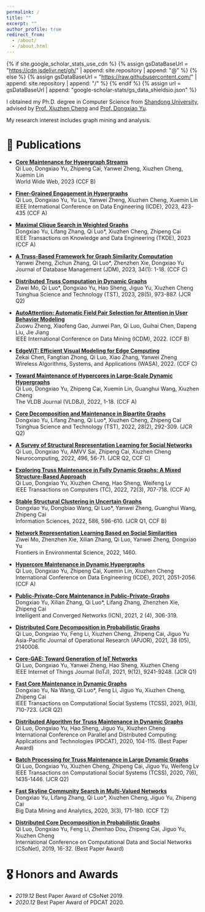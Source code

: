 ```yaml
---
permalink: /
title: ""
excerpt: ""
author_profile: true
redirect_from: 
  - /about/
  - /about.html
---
```


{% if site.google_scholar_stats_use_cdn %}
{% assign gsDataBaseUrl = "https://cdn.jsdelivr.net/gh/" | append: site.repository | append: "@" %}
{% else %}
{% assign gsDataBaseUrl = "https://raw.githubusercontent.com/" | append: site.repository | append: "/" %}
{% endif %}
{% assign url = gsDataBaseUrl | append: "google-scholar-stats/gs_data_shieldsio.json" %}

<span class='anchor' id='about-me'></span>

<!--I am currently a postdoctoral research fellow at at [Data and Knowledge Research Group (DKR)](https://unswdb.github.io/), [The University of New South Wales](https://www.unsw.edu.au/), supervised by [Prof. Wenjie Zhang](https://scholar.google.com.au/citations?user=yHTJo1kAAAAJ&hl=en). Before joining DKR, I was a researcher at [The Laboratory for AI-Powered Financial Technologies Limited](https://hkaift.com/), supervised by [Prof. Xiaohua Jia](https://scholar.google.com.hk/citations?user=L5iEhq0AAAAJ&hl=zh-CN). 
-->

I obtained my Ph.D. degree in Computer Science from [Shandong University](https://www.en.sdu.edu.cn/), advised by [Prof. Xiuzhen Cheng](https://scholar.google.com.hk/citations?hl=zh-CN&user=O1yGhH0AAAAJ) and [Prof. Dongxiao Yu](https://scholar.google.com.hk/citations?hl=zh-CN&user=hiQxuHYAAAAJ). 

My research interest includes graph mining and analysis.

<!-- <a href='https://scholar.google.com/citations?user=glQeJ0sAAAAJ'><img src="https://img.shields.io/endpoint?url={{ url | url_encode }}&logo=Google%20Scholar&labelColor=f6f6f6&color=9cf&style=flat&label=citations"></a>. -->


<!-- # 🔥 News
- *2022.02*: &nbsp;🎉🎉 Lorem ipsum dolor sit amet, consectetur adipiscing elit. Vivamus ornare aliquet ipsum, ac tempus justo dapibus sit amet. 
- *2022.02*: &nbsp;🎉🎉 Lorem ipsum dolor sit amet, consectetur adipiscing elit. Vivamus ornare aliquet ipsum, ac tempus justo dapibus sit amet.  -->

<!-- # 🔮 Projects

<div class='paper-box'><div class='paper-box-image'><div><div class="badge">CVPR 2016</div><img src='images/500x300.png' alt="sym" width="100%"></div></div>
<div class='paper-box-text' markdown="1">

[Deep Residual Learning for Image Recognition](https://openaccess.thecvf.com/content_cvpr_2016/papers/He_Deep_Residual_Learning_CVPR_2016_paper.pdf)

**Kaiming He**, Xiangyu Zhang, Shaoqing Ren, Jian Sun

[**Project**](https://scholar.google.com/citations?view_op=view_citation&hl=zh-CN&user=DhtAFkwAAAAJ&citation_for_view=DhtAFkwAAAAJ:ALROH1vI_8AC) <strong><span class='show_paper_citations' data='DhtAFkwAAAAJ:ALROH1vI_8AC'></span></strong>
- Lorem ipsum dolor sit amet, consectetur adipiscing elit. Vivamus ornare aliquet ipsum, ac tempus justo dapibus sit amet. 
</div>
</div> -->


# 📝 Publications 


<!-- - [Lorem ipsum dolor sit amet, consectetur adipiscing elit. Vivamus ornare aliquet ipsum, ac tempus justo dapibus sit amet](https://github.com), A, B, C, **CVPR 2020** -->

- [**Core Maintenance for Hypergraph Streams**](https://link.springer.com/article/10.1007/s11280-023-01196-6)         
	Qi Luo, Dongxiao Yu, Zhipeng Cai, Yanwei Zheng, Xiuzhen Cheng, Xuemin Lin        
	World Wide Web, 2023 (CCF B)   

- [**Finer-Grained Engagement in Hypergraphs**](https://ieeexplore.ieee.org/abstract/document/10184544)         
	Qi Luo, Dongxiao Yu, Yu Liu, Yanwei Zheng, Xiuzhen Cheng, Xuemin Lin        
	IEEE International Conference on Data Engineering (ICDE), 2023, 423-435 (CCF A)   

- [**Maximal Clique Search in Weighted Graphs**](https://ieeexplore.ieee.org/abstract/document/10025375)     
	Dongxiao Yu, Lifang Zhang, Qi Luo*, Xiuzhen Cheng, Zhipeng Cai        
	IEEE Transactions on Knowledge and Data Engineering (TKDE), 2023 (CCF A)
	
- [**A Truss-Based Framework for Graph Similarity Computation**](https://dl.acm.org/doi/abs/10.4018/JDM.322087)         
	Yanwei Zheng, Zichun Zhang, Qi Luo*, Zhenzhen Xie, Dongxiao Yu        
	Journal of Database Management (JDM), 2023, 34(1): 1-18. (CCF C)  

- [**Distributed Truss Computation in Dynamic Graphs**](https://ieeexplore.ieee.org/abstract/document/10130042)                    
	Ziwei Mo, Qi Luo*, Dongxiao Yu, Hao Sheng, Jiguo Yu, Xiuzhen Cheng            
	Tsinghua Science and Technology (TST), 2023, 28(5), 973-887. (JCR Q2)  

- [**AutoAttention: Automatic Field Pair Selection for Attention in User Behavior Modeling**](https://ieeexplore.ieee.org/document/10027716)                    
	Zuowu Zheng, Xiaofeng Gao, Junwei Pan, Qi Luo, Guihai Chen, Dapeng Liu, Jie Jiang            
	IEEE International Conference on Data Mining (ICDM), 2022. (CCF B)  

- [**EdgeViT: Efficient Visual Modeling for Edge Computing**](https://link.springer.com/chapter/10.1007/978-3-031-19211-1_33)         
	Zekai Chen, Fangtian Zhong, Qi Luo, Xiao Zhang, Yanwei Zheng              
	Wireless Algorithms, Systems, and Applications (WASA), 2022. (CCF C)

- [**Toward Maintenance of Hypercores in Large-Scale Dynamic Hypergraphs**](https://link.springer.com/article/10.1007/s00778-022-00763-z)        
	Qi Luo, Dongxiao Yu, Zhipeng Cai, Xuemin Lin, Guanghui Wang, Xiuzhen Cheng      
	The VLDB Journal (VLDBJ), 2022, 1-18. (CCF A)

- [**Core Decomposition and Maintenance in Bipartite Graphs**](https://ieeexplore.ieee.org/document/9906055)     
	Dongxiao Yu, Lifang Zhang, Qi Luo*, Xiuzhen Cheng, Zhipeng Cai        
	Tsinghua Science and Technology (TST), 2022, 28(2), 292-309. (JCR Q2)

- [**A Survey of Structural Representation Learning for Social Networks**](https://www.sciencedirect.com/science/article/pii/S0925231222005240)       
	Qi Luo, Dongxiao Yu, AMVV Sai, Zhipeng Cai, Xiuzhen Cheng     
	Neurocomputing, 2022, 496, 56-71. (JCR Q2, CCF C)

- [**Exploring Truss Maintenance in Fully Dynamic Graphs: A Mixed Structure-Based Approach**](https://ieeexplore.ieee.org/document/9774034)     
	Qi Luo, Dongxiao Yu, Xiuzhen Cheng, Hao Sheng, Weifeng Lv      
	IEEE Transactions on Computers (TC), 2022, 72(3), 707-718. (CCF A)

- [**Stable Structural Clustering in Uncertain Graphs**](https://www.sciencedirect.com/science/article/pii/S0020025521012007)    
	Dongxiao Yu, Dongbiao Wang, Qi Luo*, Yanwei Zheng, Guanghui Wang, Zhipeng Cai      
	Information Sciences, 2022, 586, 596-610. (JCR Q1, CCF B)

- [**Network Representation Learning Based on Social Similarities**](https://www.frontiersin.org/articles/10.3389/fenvs.2022.974246/full)   
	Ziwei Mo, Zhenzhen Xie, Xilian Zhang,  Qi Luo, Yanwei Zheng, Dongxiao Yu      
	Frontiers in Environmental Science, 2022, 1460.

- [**Hypercore Maintenance in Dynamic Hypergraphs**](https://ieeexplore.ieee.org/document/9458645)      
	Qi Luo, Dongxiao Yu, Zhipeng Cai, Xuemin Lin, Xiuzhen Cheng       
	International Conference on Data Engineering (ICDE), 2021, 2051-2056.  (CCF A)

- [**Public-Private-Core Maintenance in Public-Private-Graphs**](https://www.sciopen.com/article/10.23919/ICN.2021.0022)   
	Dongxiao Yu, Xilian Zhang, Qi Luo*, Lifang Zhang, Zhenzhen Xie, Zhipeng Cai       
	Intelligent and Converged Networks (ICN), 2021, 2 (4), 306-319.

- [**Distributed Core Decomposition in Probabilistic Graphs**](https://www.worldscientific.com/doi/10.1142/S021759592140008X)      
	Qi Luo, Dongxiao Yu, Feng Li, Xiuzhen Cheng, Zhipeng Cai, Jiguo Yu        
	Asia-Pacific Journal of Operational Research (APJOR), 2021, 38 (05), 2140008.

- [**Core-GAE: Toward Generation of IoT Networks**](https://ieeexplore.ieee.org/document/9446508)     
	Qi Luo, Dongxiao Yu, Yanwei Zheng, Hao Sheng, Xiuzhen Cheng        
	IEEE Internet of Things Journal (IoTJ), 2021, 9(12), 9241-9248. (JCR Q1)

- [**Fast Core Maintenance in Dynamic Graphs**](https://ieeexplore.ieee.org/document/9382789)    
	Dongxiao Yu, Na Wang, Qi Luo*, Feng Li, Jiguo Yu, Xiuzhen Cheng, Zhipeng Cai         
	IEEE Transactions on Computational Social Systems (TCSS), 2021, 9(3), 710-723. (JCR Q2)
  
- [**Distributed Algorithm for Truss Maintenance in Dynamic Graphs**](https://link.springer.com/chapter/10.1007/978-3-030-69244-5_9)         
	Qi Luo, Dongxiao Yu, Hao Sheng, Jiguo Yu, Xiuzhen Cheng     
	International Conference on Parallel and Distributed Computing: Applications and Technologies (PDCAT), 2020, 104-115. (Best Paper Award)

- [**Batch Processing for Truss Maintenance in Large Dynamic Graphs**](https://ieeexplore.ieee.org/document/9212615)        
	Qi Luo, Dongxiao Yu, Xiuzhen Cheng, Zhipeng Cai, Jiguo Yu, Weifeng Lv   
	IEEE Transactions on Computational Social Systems (TCSS), 2020, 7(6), 1435-1446. (JCR Q2)

- [**Fast Skyline Community Search in Multi-Valued Networks**](https://ieeexplore.ieee.org/document/9142150)    
	Dongxiao Yu, Lifang Zhang, Qi Luo*, Xiuzhen Cheng, Jiguo Yu, Zhipeng Cai       
	Big Data Mining and Analytics, 2020, 3(3), 171-180. (CCF T2)

- [**Distributed Core Decomposition in Probabilistic Graphs**](https://link.springer.com/chapter/10.1007/978-3-030-34980-6_2)         
	Qi Luo, Dongxiao Yu, Feng Li, Zhenhao Dou, Zhipeng Cai, Jiguo Yu, Xiuzhen Cheng       
	International Conference on Computational Data and Social Networks (CSoNet), 2019, 16-32. (Best Paper Award)




 # 🎖 Honors and Awards
- *2019.12* Best Paper Award of CSoNet 2019. 
- *2020.12* Best Paper Award of PDCAT 2020.
<!-- - *2022.8* ACM Qingdao Doctoral Dissertation Award. -->
<!-- - *2022.6* Outstanding Graduates of Shandong Province. -->
<!-- - *2022.6* Outstanding Graduates of Shandong University. -->
<!-- - *2023.4* Best Paper Award of CIDM 2023.   -->

<!-- - # 📖 Educations
 - *2018.08 - 2022.06*, Ph.D. degree in Computer Science, Shandong University, Qingdao. 
 - *2015.08 - 2018.06*, Master degree in Software Engineer, Shandong University, Jinan. 
 - *2011.08 - 2015.06*, Bachelar degree in Computer Science, Northestern University at Qinhuangdao, Qinhuangdao. 

# 💬 Invited Talks
- *2023.02*, Cohesive Subgraph Mining and Applications in Large-Scale Hypergraphs, Shandong University School of Computer and Technology Aoshan Frontier Forum. 
- *2022.06*, The Keynote Speaker of the 22th Issue in 2022, Shandong Univerity "Hai You" Ph.D. Academic Forum. 

<!-- - *2022.06*, Lorem ipsum dolor sit amet, consectetur adipiscing elit. Vivamus ornare aliquet ipsum, ac tempus justo dapibus sit amet.  \| [\[video\]](https://github.com/) -->

<!-- 
# 💻 Internships
- *2017.11 - 2018.02*, [JD](https://www.jd.com/), China. -->


